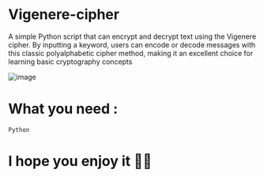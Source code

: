 # Vigenere-cipher
A simple Python script that can encrypt and decrypt text using the Vigenere cipher. By inputting a keyword, users can encode or decode messages with this classic polyalphabetic cipher method, making it an excellent choice for learning basic cryptography concepts

![image](https://github.com/user-attachments/assets/aaab2b52-1950-4cec-9430-17204f52a248)

# What you need :
	Python 
 
# I hope you enjoy it 👩‍💻
